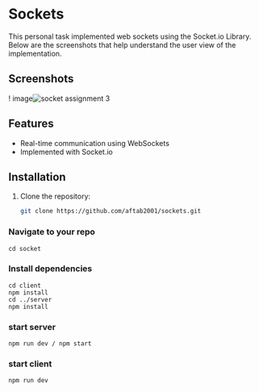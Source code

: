 ﻿# Sockets

This personal task implemented web sockets using the Socket.io Library. Below are the screenshots that help understand the user view of the implementation.

## Screenshots

! image![socket assignment 3](https://github.com/user-attachments/assets/f9cc1dbd-6460-41e2-b310-8d9d7f0ae73b)


## Features

- Real-time communication using WebSockets
- Implemented with Socket.io

## Installation

1. Clone the repository:
   ```bash
   git clone https://github.com/aftab2001/sockets.git

### Navigate to your repo
    cd socket

### Install dependencies
    cd client
    npm install
    cd ../server
    npm install

### start server
    npm run dev / npm start

### start client
    npm run dev

